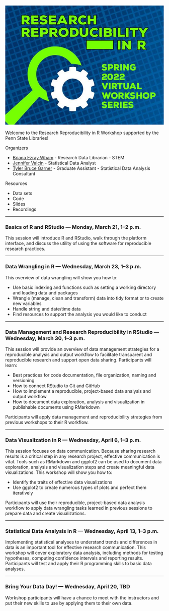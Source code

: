 ![Flier](assets/images/70CF419E-6207-43B5-961A-C33B374A4D20.jpeg)

Welcome to the Research Reproducibility in R Workshop supported by the Penn State Libraries!

Organizers

- [Briana Ezray Wham](https://libraries.psu.edu/directory/bde125) - Research Data Librarian - STEM
- [Jennifer Valcin](https://libraries.psu.edu/directory/jpv5319) - Statistical Data Analyst
- [Tyler Bruce Garner](https://libraries.psu.edu/directory/tbg5023) - Graduate Assistant - Statistical Data Analysis Consultant

Resources

- Data sets
- Code
- Slides
- Recordings

<hr>

### Basics of R and RStudio — Monday, March 21, 1–2 p.m.

This session will introduce R and RStudio, walk through the platform interface, and discuss the utility of using the software for reproducible research practices. 

<hr>

### Data Wrangling in R — Wednesday, March 23, 1–3 p.m.

This overview of data wrangling will show you how to:

- Use basic indexing and functions such as setting a working directory and loading data and packages
- Wrangle (manage, clean and transform) data into tidy format or to create new variables
- Handle string and date/time data
- Find resources to support the analysis you would like to conduct

<hr>

### Data Management and Research Reproducibility in RStudio — Wednesday, March 30, 1–3 p.m.

This session will provide an overview of data management strategies for a reproducible analysis and output workflow to facilitate transparent and reproducible research and support open data sharing. Participants will learn:

- Best practices for code documentation, file organization, naming and versioning
- How to connect RStudio to Git and GitHub
- How to implement a reproducible, project-based data analysis and output workflow                                                                                       
- How to document data exploration, analysis and visualization in publishable documents using RMarkdown

Participants will apply data management and reproducibility strategies from previous workshops to their R workflow.

<hr>

### Data Visualization in R — Wednesday, April 6, 1–3 p.m.

This session focuses on data communication. Because sharing research results is a critical step in any research project, effective communication is vital. Tools such as RMarkdown and ggplot2 can be used to document data exploration, analysis and visualization steps and create meaningful data visualizations. This workshop will show you how to:

- Identify the traits of effective data visualizations
- Use ggplot2 to create numerous types of plots and perfect them iteratively

Participants will use their reproducible, project-based data analysis workflow to apply data wrangling tasks learned in previous sessions to prepare data and create visualizations.

<hr>

### Statistical Data Analysis in R — Wednesday, April 13, 1–3 p.m.

Implementing statistical analyses to understand trends and differences in data is an important tool for effective research communication. This workshop will cover exploratory data analysis, including methods for testing hypotheses, computing confidence intervals and reporting results. Participants will test and apply their R programming skills to basic data analyses.

<hr>

### Bring Your Data Day! — Wednesday, April 20, TBD

Workshop participants will have a chance to meet with the instructors and put their new skills to use by applying them to their own data.
